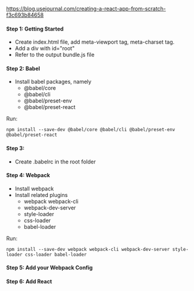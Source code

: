 https://blog.usejournal.com/creating-a-react-app-from-scratch-f3c693b84658

#### Step 1: Getting Started

- Create index.html file, add meta-viewport tag, meta-charset tag.
- Add a div with id="root"
- Refer to the output bundle.js file

#### Step 2: Babel

- Install babel packages, namely
    - @babel/core
    - @babel/cli
    - @babel/preset-env
    - @babel/preset-react

Run:

```
npm install --save-dev @babel/core @babel/cli @babel/preset-env @babel/preset-react

```

#### Step 3:

- Create .babelrc in the root folder


#### Step 4: Webpack

- Install webpack
- Install related plugins
    - webpack webpack-cli
    - webpack-dev-server
    - style-loader
    - css-loader
    - babel-loader

Run:

```
npm install --save-dev webpack webpack-cli webpack-dev-server style-loader css-loader babel-loader

```

#### Step 5: Add your Webpack Config

#### Step 6: Add React
